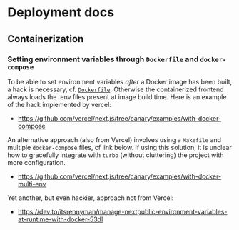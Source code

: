 # Deployment docs

## Containerization

### Setting environment variables through `Dockerfile` and `docker-compose`

To be able to set environment variables *after* a Docker image has been built, a hack is necessary, cf. [`Dockerfile`](../Dockerfile). Otherwise the containerized frontend always loads the .env files present at image build time. Here is an example of the hack implemented by vercel:
- https://github.com/vercel/next.js/tree/canary/examples/with-docker-compose

An alternative approach (also from Vercel) involves using a `Makefile` and multiple `docker-compose` files, cf link below. If using this solution, it is unclear how to gracefully integrate with `turbo` (without cluttering) the project with more configuration.
- https://github.com/vercel/next.js/tree/canary/examples/with-docker-multi-env

Yet another, but even hackier, approach not from Vercel:
- https://dev.to/itsrennyman/manage-nextpublic-environment-variables-at-runtime-with-docker-53dl